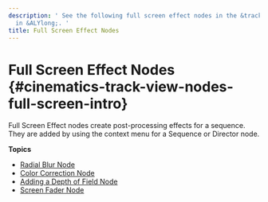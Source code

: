 ```yaml
---
description: ' See the following full screen effect nodes in the &trackview-editor;
  in &ALYlong;. '
title: Full Screen Effect Nodes
---
```

# Full Screen Effect Nodes {#cinematics-track-view-nodes-full-screen-intro}

Full Screen Effect nodes create post\-processing effects for a sequence\. They are added by using the context menu for a Sequence or Director node\.

**Topics**
+ [Radial Blur Node](/docs/userguide/cinematics/track-view/nodes-blur.md)
+ [Color Correction Node](/docs/userguide/cinematics/track-view/nodes-color-correction.md)
+ [Adding a Depth of Field Node](/docs/userguide/cinematics/track-view/nodes-dof.md)
+ [Screen Fader Node](/docs/userguide/cinematics/track-view/nodes-screen-fader.md)